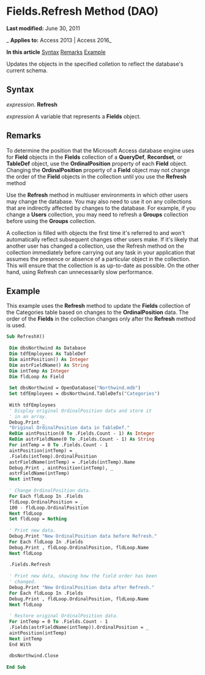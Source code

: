 
# Fields.Refresh Method (DAO)

 **Last modified:** June 30, 2011

 _ **Applies to:** Access 2013 | Access 2016_

 **In this article**
[Syntax](#sectionSection0)
[Remarks](#sectionSection1)
[Example](#sectionSection2)


Updates the objects in the specified colletion to reflect the database's current schema.

## Syntax
<a name="sectionSection0"> </a>

 _expression_. **Refresh**

 _expression_ A variable that represents a **Fields** object.


## Remarks
<a name="sectionSection1"> </a>

To determine the position that the Microsoft Access database engine uses for  **Field** objects in the **Fields** collection of a **QueryDef**, **Recordset**, or **TableDef** object, use the **OrdinalPosition** property of each **Field** object. Changing the **OrdinalPosition** property of a **Field** object may not change the order of the **Field** objects in the collection until you use the **Refresh** method

Use the  **Refresh** method in multiuser environments in which other users may change the database. You may also need to use it on any collections that are indirectly affected by changes to the database. For example, if you change a **Users** collection, you may need to refresh a **Groups** collection before using the **Groups** collection.

A collection is filled with objects the first time it's referred to and won't automatically reflect subsequent changes other users make. If it's likely that another user has changed a collection, use the Refresh method on the collection immediately before carrying out any task in your application that assumes the presence or absence of a particular object in the collection. This will ensure that the collection is as up-to-date as possible. On the other hand, using Refresh can unnecessarily slow performance.


## Example
<a name="sectionSection2"> </a>

This example uses the  **Refresh** method to update the **Fields** collection of the Categories table based on changes to the **OrdinalPosition** data. The order of the **Fields** in the collection changes only after the **Refresh** method is used.


```vb
Sub RefreshX() 
 
 Dim dbsNorthwind As Database 
 Dim tdfEmployees As TableDef 
 Dim aintPosition() As Integer 
 Dim astrFieldName() As String 
 Dim intTemp As Integer 
 Dim fldLoop As Field 
 
 Set dbsNorthwind = OpenDatabase("Northwind.mdb") 
 Set tdfEmployees = dbsNorthwind.TableDefs("Categories") 
 
 With tdfEmployees 
 ' Display original OrdinalPosition data and store it 
 ' in an array. 
 Debug.Print _ 
 "Original OrdinalPosition data in TableDef." 
 ReDim aintPosition(0 To .Fields.Count - 1) As Integer 
 ReDim astrFieldName(0 To .Fields.Count - 1) As String 
 For intTemp = 0 To .Fields.Count - 1 
 aintPosition(intTemp) = _ 
 .Fields(intTemp).OrdinalPosition 
 astrFieldName(intTemp) = .Fields(intTemp).Name 
 Debug.Print , aintPosition(intTemp), _ 
 astrFieldName(intTemp) 
 Next intTemp 
 
 ' Change OrdinalPosition data. 
 For Each fldLoop In .Fields 
 fldLoop.OrdinalPosition = _ 
 100 - fldLoop.OrdinalPosition 
 Next fldLoop 
 Set fldLoop = Nothing 
 
 ' Print new data. 
 Debug.Print "New OrdinalPosition data before Refresh." 
 For Each fldLoop In .Fields 
 Debug.Print , fldLoop.OrdinalPosition, fldLoop.Name 
 Next fldLoop 
 
 .Fields.Refresh 
 
 ' Print new data, showing how the field order has been 
 ' changed. 
 Debug.Print "New OrdinalPosition data after Refresh." 
 For Each fldLoop In .Fields 
 Debug.Print , fldLoop.OrdinalPosition, fldLoop.Name 
 Next fldLoop 
 
 ' Restore original OrdinalPosition data. 
 For intTemp = 0 To .Fields.Count - 1 
 .Fields(astrFieldName(intTemp)).OrdinalPosition = _ 
 aintPosition(intTemp) 
 Next intTemp 
 End With 
 
 dbsNorthwind.Close 
 
End Sub
```

